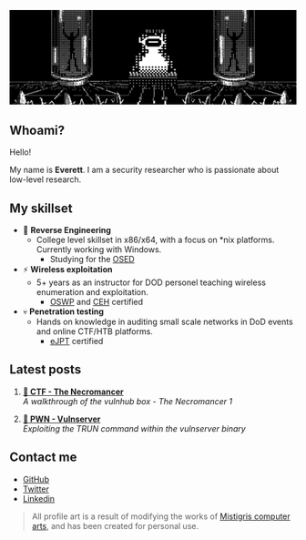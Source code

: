 ![header](https://github.com/OVERBYTEME/OVERBYTEME/blob/main/the_void.jpg)

## Whoami?
Hello!

My name is **Everett**. I am a security researcher who is passionate about low-level research.

## My skillset

- 🧬 **Reverse Engineering**
  -  College level skillset in x86/x64, with a focus on *nix platforms. Currently working with Windows. 
      - Studying for the [OSED](https://www.offsec.com/courses/exp-301/)
- ⚡ **Wireless exploitation**
  -  5+ years as an instructor for DOD personel teaching wireless enumeration and exploitation.
      -  [OSWP](https://www.offsec.com/courses/pen-210/) and [CEH](https://www.eccouncil.org/train-certify/certified-ethical-hacker-ceh/) certified
- 💀 **Penetration testing**
  -  Hands on knowledge in auditing small scale networks in DoD events and online CTF/HTB platforms.
      -  [eJPT](https://ine.com/learning/certifications/internal/elearnsecurity-junior-penetration-tester-cert) certified

## Latest posts

1. **[🚩 CTF - The Necromancer](/posts/necromancer1/)** <br> *A walkthrough of the vulnhub box - The Necromancer 1*

2. **[🦄 PWN - Vulnserver](/posts/vulnserver1/)** <br> *Exploiting the TRUN command within the vulnserver binary*

## Contact me

* [GitHub](https://github.com/XORMANCER) 
* [Twitter](https://twitter.com/XORMANCER)
* [Linkedin](https://www.linkedin.com/in/ev-platt-iii/) 

> All profile art is a result of modifying the works of [Mistigris computer arts](https://mistigris.org/), and has been created for personal use.
